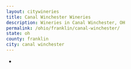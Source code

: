 ```yaml
---
layout: citywineries
title: Canal Winchester Wineries
description: Wineries in Canal Winchester, OH
permalink: /ohio/franklin/canal-winchester/
state: oh
county: franklin
city: canal winchester
---
```

-
